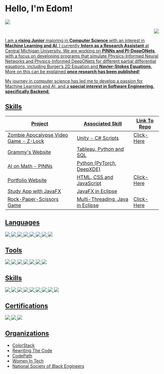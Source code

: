 # Hello, I'm Edom!          
<div>
<p align="left"><a href="https://drive.google.com/file/d/1h-ei2vxYnh_Vl240Hk4TwxFyrNKYwdh2/view?usp=sharing"><img src="https://img.shields.io/badge/-Resume-0072b1?&style=for-the-badge&logoColor=white" /></a></p>  <p align="right"><a href="https://www.linkedin.com/in/edombelayneh"><img src="https://img.shields.io/badge/-LinkedIn-0072b1?&style=for-the-badge&logo=linkedin&logoColor=white" /></a</p>
</div>

I am a **rising Junior** majoring in **Computer Science** with an interest in **Machine Learning and AI**. I currently **Intern as a Research Assistant** at Central Michigan University. We are working on **PINNs and PI-DeepONets**, with a focus on developing programs that simulate Physics-Informed Neural Networks and Physics-Informed DeepONets for different partial differential equations, including Burger’s 2D Equation and **Navier-Stokes Equations**. More on this can be explained **once research has been published**!

My journey in computer science has led me to develop a passion for Machine Learning and AI, and a **special interest in Software Engineering, specifically Backend**.

## Skills

| Project                                       | Associated Skill           | Link To Repo    |
|-----------------------------------------------|----------------------------|-----------------|
| Zombie Apocalypse Video Game - Z-Lock         | Unity - C# Scripts               |  <a href="https://github.com/edombelayneh/Zombie-Apocalypse-Video-Game-Z-Lock.git">Click-Here</a> |
| Grammy's Website                              | Tableau, Python and SQL          |                 |
| AI on Math - PINNs                            | Python (PyTorch, DeepXDE)        |                 |
| Portfolio Website                             | HTML, CSS and JavaScript         |  <a href="https://github.com/edombelayneh/edombelayneh.github.io.git">Click-Here</a> |
| Study App with JavaFX                         | JavaFX in Eclipse                |                 |
| Rock-Paper-Scissors Game                      | Multi-Threading, Java in Eclipse |  <a href="https://github.com/edombelayneh/RPS-game-with-Multithreading.git">Click-Here</a> |



## Languages
<div>
    <img src="https://img.shields.io/badge/-Java-red?&style=for-the-badge&logo=Java&logoColor=white" />
    <img src="https://img.shields.io/badge/-Python-1679A7?&style=for-the-badge&logo=Python&logoColor=white" />
    <img src="https://img.shields.io/badge/-Swift-EF3B2D?&style=for-the-badge&logo=Swift&logoColor=white" />
    <img src="https://img.shields.io/badge/-Html-orange?&style=for-the-badge&logo=html5&logoColor=white" />
    <img src="https://img.shields.io/badge/-CSS-blue?&style=for-the-badge&logo=css3&logoColor=white" />
    <img src="https://img.shields.io/badge/-JavaScript-e8d82a?&style=for-the-badge&logo=javascript&logoColor=white" />
    <img src="https://img.shields.io/badge/-C-5b9bf5?&style=for-the-badge&logo=c&logoColor=white" />
    <img src="https://img.shields.io/badge/-C++-032d69?&style=for-the-badge&logo=cplusplus&logoColor=white" />
</div>

## Tools
<div>
    <img src="https://img.shields.io/badge/-Eclipse-1679A7?&style=for-the-badge&logo=Eclipse&logoColor=white" />
    <img src="https://img.shields.io/badge/-JupyterNotebook-orange?&style=for-the-badge&logo=Jupyter&logoColor=white" />
    <img src="https://img.shields.io/badge/-MySQL-4c20b3?&style=for-the-badge&logo=mysql&logoColor=white" />
    <img src="https://img.shields.io/badge/-VSCode-364559?&style=for-the-badge&logoColor=white" />
    <img src="https://img.shields.io/badge/-XCode-1a529c?&style=for-the-badge&logo=xcode&logoColor=white" />
    <img src="https://img.shields.io/badge/-Arduino-35969c?&style=for-the-badge&logo=arduino&logoColor=white" />
    <img src="https://img.shields.io/badge/-Unity-27292b?&style=for-the-badge&logo=unity&logoColor=white" />
</div>

## Skills
<div>
    <img src="https://img.shields.io/badge/-Multithreading-1679A7?&style=for-the-badge&logo=Eclipse&logoColor=white" />
    <img src="https://img.shields.io/badge/-Neural Networks-1679A7?&style=for-the-badge&logo=Eclipse&logoColor=white" />
    <img src="https://img.shields.io/badge/-Physics Informed Neural Networks-1679A7?&style=for-the-badge&logo=Eclipse&logoColor=white" />
    <img src="https://img.shields.io/badge/-Physics Informed DeepONets-1679A7?&style=for-the-badge&logo=Eclipse&logoColor=white" />
    <img src="https://img.shields.io/badge/-Machine Learning-1679A7?&style=for-the-badge&logo=Eclipse&logoColor=white" />
    <img src="https://img.shields.io/badge/-PyTorch-1679A7?&style=for-the-badge&logo=Eclipse&logoColor=white" />
    <img src="https://img.shields.io/badge/-DeepXDE-1679A7?&style=for-the-badge&logo=Eclipse&logoColor=white" />
    <img src="https://img.shields.io/badge/-JAX-1679A7?&style=for-the-badge&logo=Eclipse&logoColor=white" />
    <img src="https://img.shields.io/badge/-Tensor Flow-1679A7?&style=for-the-badge&logo=Eclipse&logoColor=white" />
</div>


## Certifications
<div>
<img src="https://img.shields.io/badge/-CyberSecurity Certificate | Google-618dd4?&style=for-the-badge&logo=google&logoColor=white" />
<img src="https://img.shields.io/badge/-Python Specialist | Global Tech Experience-1679A7?&style=for-the-badge&logo=python&logoColor=white" />
<img src="https://img.shields.io/badge/-SQL Specialist | Global Tech Experience-4c20b3?&style=for-the-badge&logo=mysql&logoColor=white" />
</div>

## Organizations
- ColorStack
- Rewriting The Code
- CodePath
- Women In Tech
- National Society of Black Engineers
